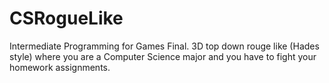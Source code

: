 # CSRogueLike
Intermediate Programming for Games Final. 
3D top down rouge like (Hades style) where you are a Computer Science major and you have to fight your homework assignments. 
